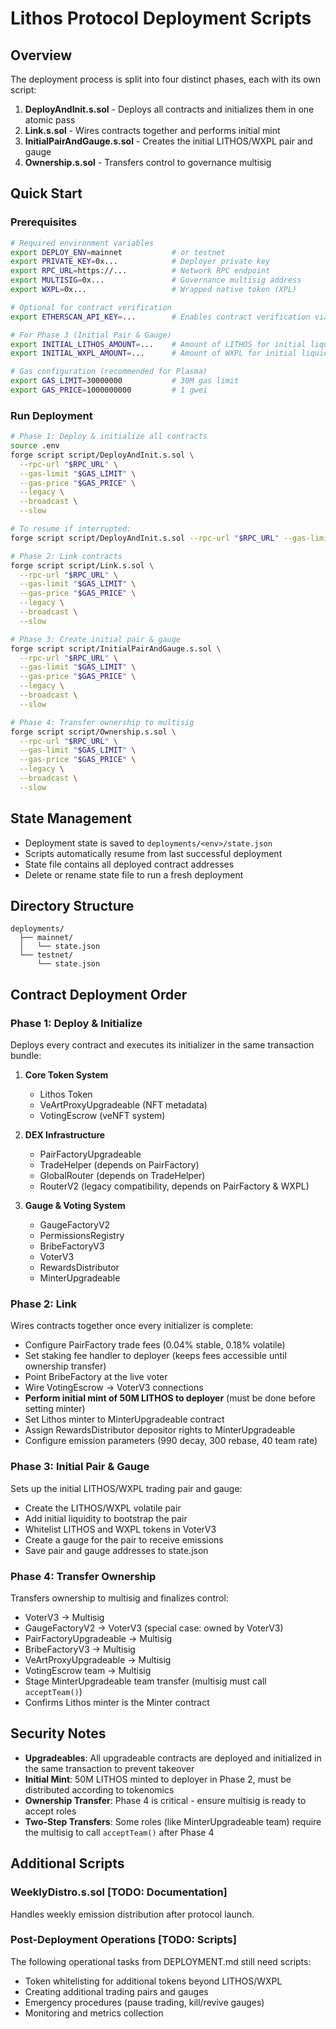 # Lithos Protocol Deployment Scripts

## Overview
The deployment process is split into four distinct phases, each with its own script:

1. **DeployAndInit.s.sol** - Deploys all contracts and initializes them in one atomic pass
2. **Link.s.sol** - Wires contracts together and performs initial mint
3. **InitialPairAndGauge.s.sol** - Creates the initial LITHOS/WXPL pair and gauge
4. **Ownership.s.sol** - Transfers control to governance multisig

## Quick Start

### Prerequisites
```bash
# Required environment variables
export DEPLOY_ENV=mainnet           # or testnet
export PRIVATE_KEY=0x...            # Deployer private key
export RPC_URL=https://...          # Network RPC endpoint
export MULTISIG=0x...               # Governance multisig address
export WXPL=0x...                   # Wrapped native token (XPL)

# Optional for contract verification
export ETHERSCAN_API_KEY=...        # Enables contract verification via Routescan

# For Phase 3 (Initial Pair & Gauge)
export INITIAL_LITHOS_AMOUNT=...    # Amount of LITHOS for initial liquidity
export INITIAL_WXPL_AMOUNT=...      # Amount of WXPL for initial liquidity

# Gas configuration (recommended for Plasma)
export GAS_LIMIT=30000000           # 30M gas limit
export GAS_PRICE=1000000000         # 1 gwei
```

### Run Deployment
```bash
# Phase 1: Deploy & initialize all contracts
source .env
forge script script/DeployAndInit.s.sol \
  --rpc-url "$RPC_URL" \
  --gas-limit "$GAS_LIMIT" \
  --gas-price "$GAS_PRICE" \
  --legacy \
  --broadcast \
  --slow

# To resume if interrupted:
forge script script/DeployAndInit.s.sol --rpc-url "$RPC_URL" --gas-limit "$GAS_LIMIT" --gas-price "$GAS_PRICE" --legacy --broadcast --resume --skip-simulation -vvv

# Phase 2: Link contracts
forge script script/Link.s.sol \
  --rpc-url "$RPC_URL" \
  --gas-limit "$GAS_LIMIT" \
  --gas-price "$GAS_PRICE" \
  --legacy \
  --broadcast \
  --slow

# Phase 3: Create initial pair & gauge
forge script script/InitialPairAndGauge.s.sol \
  --rpc-url "$RPC_URL" \
  --gas-limit "$GAS_LIMIT" \
  --gas-price "$GAS_PRICE" \
  --legacy \
  --broadcast \
  --slow

# Phase 4: Transfer ownership to multisig
forge script script/Ownership.s.sol \
  --rpc-url "$RPC_URL" \
  --gas-limit "$GAS_LIMIT" \
  --gas-price "$GAS_PRICE" \
  --legacy \
  --broadcast \
  --slow
```

## State Management
- Deployment state is saved to `deployments/<env>/state.json`
- Scripts automatically resume from last successful deployment
- State file contains all deployed contract addresses
- Delete or rename state file to run a fresh deployment

## Directory Structure
```
deployments/
  ├── mainnet/
  │   └── state.json
  └── testnet/
      └── state.json
```

## Contract Deployment Order

### Phase 1: Deploy & Initialize
Deploys every contract and executes its initializer in the same transaction bundle:

1. **Core Token System**
   - Lithos Token
   - VeArtProxyUpgradeable (NFT metadata)
   - VotingEscrow (veNFT system)

2. **DEX Infrastructure**
   - PairFactoryUpgradeable
   - TradeHelper (depends on PairFactory)
   - GlobalRouter (depends on TradeHelper)
   - RouterV2 (legacy compatibility, depends on PairFactory & WXPL)

3. **Gauge & Voting System**
   - GaugeFactoryV2
   - PermissionsRegistry
   - BribeFactoryV3
   - VoterV3
   - RewardsDistributor
   - MinterUpgradeable

### Phase 2: Link
Wires contracts together once every initializer is complete:
- Configure PairFactory trade fees (0.04% stable, 0.18% volatile)
- Set staking fee handler to deployer (keeps fees accessible until ownership transfer)
- Point BribeFactory at the live voter
- Wire VotingEscrow → VoterV3 connections
- **Perform initial mint of 50M LITHOS to deployer** (must be done before setting minter)
- Set Lithos minter to MinterUpgradeable contract
- Assign RewardsDistributor depositor rights to MinterUpgradeable
- Configure emission parameters (990 decay, 300 rebase, 40 team rate)

### Phase 3: Initial Pair & Gauge
Sets up the initial LITHOS/WXPL trading pair and gauge:
- Create the LITHOS/WXPL volatile pair
- Add initial liquidity to bootstrap the pair
- Whitelist LITHOS and WXPL tokens in VoterV3
- Create a gauge for the pair to receive emissions
- Save pair and gauge addresses to state.json

### Phase 4: Transfer Ownership
Transfers ownership to multisig and finalizes control:
- VoterV3 → Multisig
- GaugeFactoryV2 → VoterV3 (special case: owned by VoterV3)
- PairFactoryUpgradeable → Multisig
- BribeFactoryV3 → Multisig
- VeArtProxyUpgradeable → Multisig
- VotingEscrow team → Multisig
- Stage MinterUpgradeable team transfer (multisig must call `acceptTeam()`)
- Confirms Lithos minter is the Minter contract

## Security Notes

- **Upgradeables**: All upgradeable contracts are deployed and initialized in the same transaction to prevent takeover
- **Initial Mint**: 50M LITHOS minted to deployer in Phase 2, must be distributed according to tokenomics
- **Ownership Transfer**: Phase 4 is critical - ensure multisig is ready to accept roles
- **Two-Step Transfers**: Some roles (like MinterUpgradeable team) require the multisig to call `acceptTeam()` after Phase 4

## Additional Scripts

### WeeklyDistro.s.sol [TODO: Documentation]
Handles weekly emission distribution after protocol launch.

### Post-Deployment Operations [TODO: Scripts]
The following operational tasks from DEPLOYMENT.md still need scripts:
- Token whitelisting for additional tokens beyond LITHOS/WXPL
- Creating additional trading pairs and gauges
- Emergency procedures (pause trading, kill/revive gauges)
- Monitoring and metrics collection
